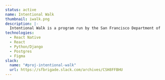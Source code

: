```yaml
---
status: active
name: Intentional Walk
thumbnail: iwalk.png
description: |-
  Intentional Walk is a program run by the San Francisco Department of Public Health, in partnership with the California Department of Public Health, SF Recreation and Parks Department, the San Francisco Giants, and Code for San Francisco to encourage San Francisco residents who are eligible for CalFresh/MediCal benefits to increase physical activity and develop healthy habits.
technologies:
  - React Native
  - React
  - Python/Django
  - Postgres
  - Figma
slack:
  name: "#proj-intentional-walk"
  url: https://sfbrigade.slack.com/archives/CSH8FFBHU
---
```

